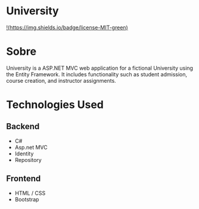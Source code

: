 # University 
[!(https://img.shields.io/badge/license-MIT-green)](https://github.com/d4ngomes/university/blob/master/LICENSE) 

# Sobre
University is a ASP.NET MVC web application for a fictional University using the Entity Framework. It includes functionality such as student admission, course creation, and instructor assignments.

# Technologies Used
## Backend
- C#
- Asp.net MVC
- Identity
- Repository

## Frontend
- HTML / CSS
- Bootstrap
